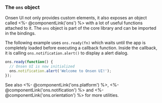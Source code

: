 ### The `ons` object

Onsen UI not only provides custom elements, it also exposes an object called <%- @componentLink('ons') %> with a lot of useful functions attached to it. The `ons` object is part of the core library and can be imported in the bindings.

The following example uses `ons.ready(fn)` which waits until the app is completely loaded before executing a callback function. Inside the callback, it is calling `ons.notification.alert()` to display a alert dialog.

``` javascript
ons.ready(function() {
  // Onsen UI is now initialized
  ons.notification.alert('Welcome to Onsen UI!');
});
```

See also <%- @componentLink('ons.platform') %>, <%- @componentLink('ons.notification') %> and <%- @componentLink('ons.orientation') %> for more utilities.
